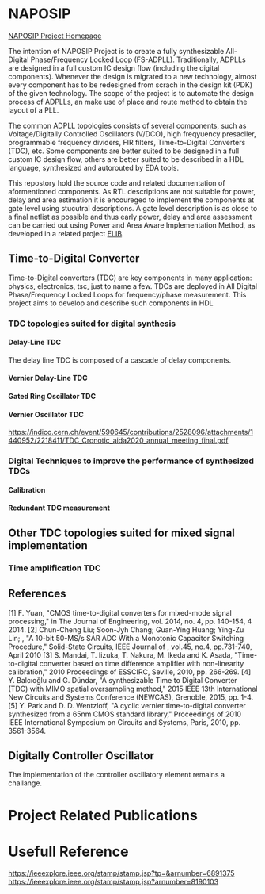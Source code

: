 # NAPOSIP
[NAPOSIP Project Homepage](http://naposip.utcluj.ro "NAPOSIP's Homepage")

The intention of NAPOSIP Project is to create a fully synthesizable All-Digital Phase/Frequency Locked Loop (FS-ADPLL). 
Traditionally, ADPLLs are designed in a full custom IC design flow (including the digital components). Whenever the design 
is migrated to a new technology, almost every component has to be redesigned from scrach in the design kit (PDK) of the 
given technology. The scope of the project is to automate the design process of ADPLLs, an make use of place and route
method to obtain the layout of a PLL.

The common ADPLL topologies consists of several components, such as Voltage/Digitally Controlled Oscillators (V/DCO), 
high freqyuency presacller, programmable frequency dividers, FIR filters, Time-to-Digital Converters (TDC), etc.
Some components are better suited to be designed in a full custom IC design flow, others are better suited to be described 
in a HDL language, synthesized and autorouted by EDA tools.

This repostory hold the source code and related documentation of aformentioned components. As RTL descriptions are not suitable
for power, delay and area estimation it is encoureged to implement the components at gate level using stucutral descriptions. 
A gate level description is as close to a final netlist as possible and thus early power, delay and area assessment can be carried
out using Power and Area Aware Implementation Method, as developed in a related project [ELIB](https://github.com/botondkirei/ELib).

## Time-to-Digital Converter
Time-to-Digital converters (TDC) are key components in many application: physics, electronics, tsc, just to name a few. TDCs are deployed in All Digital Phase/Frequency Locked Loops for frequency/phase measurement. This project aims to develop and describe such components in HDL
### TDC topologies suited for digital synthesis
#### Delay-Line TDC
The delay line TDC is composed of a cascade of delay components. 
#### Vernier Delay-Line TDC
#### Gated Ring Oscillator TDC
#### Vernier Oscillator TDC
https://indico.cern.ch/event/590645/contributions/2528096/attachments/1440952/2218411/TDC_Cronotic_aida2020_annual_meeting_final.pdf
### Digital Techniques to improve the performance of synthesized TDCs
#### Calibration
#### Redundant TDC measurement
## Other TDC topologies suited for mixed signal implementation
### Time amplification TDC
## References
[1] F. Yuan, "CMOS time-to-digital converters for mixed-mode signal processing," in The Journal of Engineering, vol. 2014, no. 4, pp. 140-154, 4 2014.
[2] Chun-Cheng Liu; Soon-Jyh Chang; Guan-Ying Huang; Ying-Zu Lin; , "A 10-bit 50-MS/s SAR ADC With a Monotonic Capacitor Switching Procedure," Solid-State Circuits, IEEE Journal of , vol.45, no.4, pp.731-740, April 2010
[3] S. Mandai, T. Iizuka, T. Nakura, M. Ikeda and K. Asada, "Time-to-digital converter based on time difference amplifier with non-linearity calibration," 2010 Proceedings of ESSCIRC, Seville, 2010, pp. 266-269.
[4] Y. Balcıoğlu and G. Dündar, "A synthesizable Time to Digital Converter (TDC) with MIMO spatial oversampling method," 2015 IEEE 13th International New Circuits and Systems Conference (NEWCAS), Grenoble, 2015, pp. 1-4.
[5] Y. Park and D. D. Wentzloff, "A cyclic vernier time-to-digital converter synthesized from a 65nm CMOS standard library," Proceedings of 2010 IEEE International Symposium on Circuits and Systems, Paris, 2010, pp. 3561-3564.


## Digitally Controller Oscillator

The implementation of the controller oscillatory element remains a challange.



# Project Related Publications

# Usefull Reference
https://ieeexplore.ieee.org/stamp/stamp.jsp?tp=&arnumber=6891375
https://ieeexplore.ieee.org/stamp/stamp.jsp?arnumber=8190103

